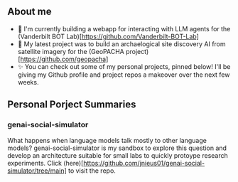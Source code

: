 ## About me

- 🤖 I'm currently building a webapp for interacting with LLM agents for the (Vanderbilt BOT Lab)[https://github.com/Vanderbilt-BOT-Lab]
- 🚀 My latest project was to build an archaelogical site discovery AI from satellite imagery for the (GeoPACHA project)[https://github.com/geopacha]
- ✨ You can check out some of my personal projects, pinned below! I'll be giving my Github profile and project repos a makeover over the next few weeks.

## Personal Porject Summaries

### genai-social-simulator

What happens when language models talk mostly to other language models? genai-social-simulator is my sandbox to explore this question and develop an architecture suitable for small labs to quickly protoype research experiments. Click (here)[https://github.com/jnieus01/genai-social-simulator/tree/main] to visit the repo.




